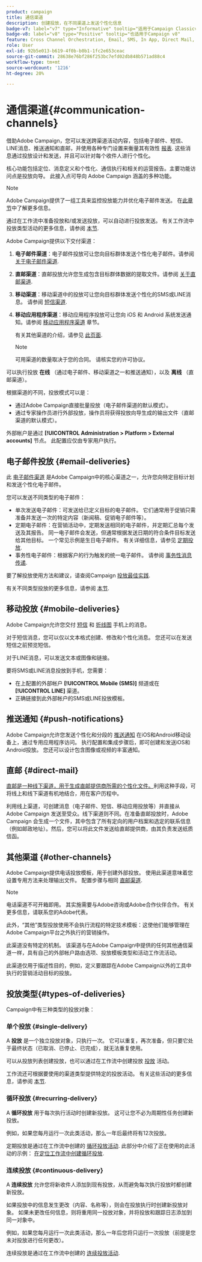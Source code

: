 ```yaml
---
product: campaign
title: 通信渠道
description: 创建投放，在不同渠道上发送个性化信息
badge-v7: label="v7" type="Informative" tooltip="适用于Campaign Classicv7"
badge-v8: label="v8" type="Positive" tooltip="也适用于Campaign v8"
feature: Cross Channel Orchestration, Email, SMS, In App, Direct Mail, Push
role: User
exl-id: 92b5e013-b619-4f0b-b0b1-1fc2e653ceac
source-git-commit: 28638e76bf286f253bc7efd02db848b571ad88c4
workflow-type: tm+mt
source-wordcount: '1216'
ht-degree: 20%

---
```


# 通信渠道{#communication-channels}

借助Adobe Campaign，您可以发送跨渠道活动内容，包括电子邮件、短信、LINE消息、推送通知和直邮，并使用各种专门设置来衡量其有效性 [报表](../../reporting/using/delivery-reports.md). 这些消息通过投放设计和发送，并且可以针对每个收件人进行个性化。

核心功能包括定位、消息定义和个性化、通信执行和相关的运营报告。主要功能访问点是投放向导。 此接入点可导向 Adobe Campaign 涵盖的多种功能。

>[!NOTE]
>
>Adobe Campaign提供了一组工具来监控投放能力并优化电子邮件发送。 在[此章节](about-deliverability.md)中了解更多信息。

通过在工作流中准备投放和/或发送投放，可以自动进行投放发送。 有关工作流中投放类型活动的更多信息，请参阅 [本节](../../workflow/using/about-action-activities.md).

Adobe Campaign提供以下交付渠道：

1. **电子邮件渠道**：电子邮件投放可让您向目标群体发送个性化电子邮件。请参阅 [关于电子邮件渠道](about-email-channel.md).
1. **直邮渠道**：直邮投放允许您生成包含目标群体数据的提取文件。请参阅 [关于直邮渠道](about-direct-mail-channel.md).
1. **移动渠道**：移动渠道中的投放可让您向目标群体发送个性化的SMS或LINE消息。 请参阅 [短信渠道](sms-channel.md).
1. **移动应用程序渠道**：移动应用程序投放可让您向 iOS 和 Android 系统发送通知。请参阅 [移动应用程序渠道](about-mobile-app-channel.md) 章节。

   有关其他渠道的介绍，请参见 [此页面](steps-about-delivery-creation-steps.md#other-channels).

   >[!NOTE]
   >
   >可用渠道的数量取决于您的合同。 请核实您的许可协议。

可以执行投放 **在线** （通过电子邮件、移动渠道之一和推送通知），以及 **离线** （直邮渠道）。

根据渠道的不同，投放模式可以是：

* 通过Adobe Campaign直接批量投放（电子邮件渠道的默认模式）。
* 通过专家操作员进行外部投放，操作员将获得投放向导生成的输出文件（直邮渠道的默认模式）。

外部帐户是通过 **[!UICONTROL Administration > Platform > External accounts]** 节点。 此配置应仅由专家用户执行。

## 电子邮件投放 {#email-deliveries}

此 [电子邮件渠道](about-email-channel.md) 是Adobe Campaign中的核心渠道之一，允许您向特定目标计划和发送个性化电子邮件。

您可以发送不同类型的电子邮件：

* 单次发送电子邮件：可发送给已定义目标的电子邮件。 它们通常用于促销只需准备并发送一次的特定内容（新闻稿、促销电子邮件等）。
* 定期电子邮件：在营销活动中，定期发送相同的电子邮件，并定期汇总每个发送及其报告。 同一电子邮件会发送，但通常根据发送日期的符合条件目标发送给其他目标。 一个常见示例是生日电子邮件。 有关详细信息，请参见 [定期投放](../../workflow/using/recurring-delivery.md).
* 事务性电子邮件：根据客户的行为触发的统一电子邮件。 请参阅 [事务性消息传递](../../message-center/using/about-transactional-messaging.md).

要了解投放使用方法和建议，请查阅Campaign [投放最佳实践](delivery-best-practices.md).

有关不同类型投放的更多信息，请参阅 [本节](#types-of-deliveries).

## 移动投放 {#mobile-deliveries}

Adobe Campaign允许您交付 [短信](sms-channel.md) 和 [折线图](line-channel.md) 手机上的消息。

对于短信消息，您可以仅以文本格式创建、修改和个性化消息。 您还可以在发送短信之前预览短信。

对于LINE消息，可以发送文本或图像和链接。

要将SMS或LINE消息投放到手机，您需要：

* 在上配置的外部帐户 **[!UICONTROL Mobile (SMS)]** 频道或在 **[!UICONTROL LINE]** 渠道。
* 正确链接到此外部帐户的SMS或LINE投放模板。

## 推送通知 {#push-notifications}

Adobe Campaign允许您发送个性化和分段的 [推送通知](about-mobile-app-channel.md) 在iOS和Android移动设备上，通过专用应用程序访问。 执行配置和集成步骤后，即可创建和发送iOS和Android投放。 您还可以设计包含图像或视频的丰富通知。

## 直邮 {#direct-mail}

[直邮是一种线下渠道，用于生成直邮提供商所需的个性化文件。](about-direct-mail-channel.md)利用这种手段，可将线上和线下渠道有机地结合，用在客户历程中。

利用线上渠道，可创建消息（电子邮件、短信、移动应用投放等）并直接从 Adobe Campaign 发送至受众。线下渠道则不同。在准备直邮投放时，Adobe Campaign 会生成一个文件，其中包含了所有定向的用户档案和选定的联系信息（例如邮政地址）。然后，您可以将此文件发送给直邮提供商，由其负责发送纸质信函。

## 其他渠道 {#other-channels}

Adobe Campaign提供电话投放模板，用于创建外部投放。 使用此渠道意味着您设置专用方法来处理输出文件。 配置步骤与相同 [直邮渠道](about-direct-mail-channel.md).

>[!NOTE]
>
>电话渠道不可开箱即用。 其实施需要与Adobe咨询或Adobe合作伙伴合作。 有关更多信息，请联系您的Adobe代表。

此外，“其他”类型投放使用不会执行流程的特定技术模板：这使他们能够管理在Adobe Campaign平台之外执行的营销操作。

此渠道没有特定的机制。 该渠道与在Adobe Campaign中提供的任何其他通信渠道一样，具有自己的外部帐户路由选项、投放模板类型和活动工作流活动。

此渠道仅用于描述性目的，例如，定义要跟踪在Adobe Campaign以外的工具中执行的营销活动目标的投放。

## 投放类型{#types-of-deliveries}

Campaign中有三种类型的投放对象：

### 单个投放 {#single-delivery}

A **投放** 是一个独立投放对象，只执行一次。 它可以重复，再次准备，但只要它处于最终状态（已取消、已停止、已完成），就无法重复使用。

可以从投放列表创建投放，也可以通过在工作流中创建投放 [投放](../../workflow/using/delivery.md) 活动。

工作流还可根据要使用的渠道类型提供特定的投放活动。 有关这些活动的更多信息，请参阅 [本节](../../workflow/using/cross-channel-deliveries.md).

### 循环投放 {#recurring-delivery}

A **循环投放** 用于每次执行活动时创建新投放。 这可让您不必为周期性任务创建新投放。

例如，如果您每月运行一次此类活动，那么一年后最终将有12次投放。

定期投放是通过在工作流中创建的 [循环投放活动](../../workflow/using/recurring-delivery.md). 此部分中介绍了正在使用的此活动的示例： [在定位工作流中创建循环投放](../../workflow/using/sending-a-birthday-email.md#creating-a-recurring-delivery-in-a-targeting-workflow).

### 连续投放 {#continuous-delivery}

A **连续投放** 允许您将新收件人添加到现有投放，从而避免每次执行投放时都创建新投放。

如果投放中的信息发生更改（内容、名称等），则会在投放执行时创建新投放对象。 如果未更改任何信息，则将重用同一投放对象，并将投放和跟踪日志添加到同一对象中。

例如，如果您每月运行一次此类活动，那么一年后您将只运行一次投放（前提是您未对投放进行任何更改）。

连续投放是通过在工作流中创建的 [连续投放活动](../../workflow/using/continuous-delivery.md).
